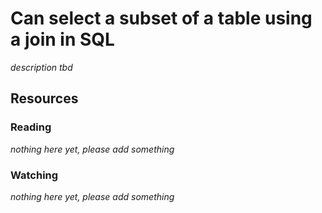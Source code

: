 # Can select a subset of a table using a join in SQL

_description tbd_

## Resources

### Reading

_nothing here yet, please add something_

### Watching

_nothing here yet, please add something_
